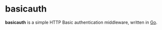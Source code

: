 # basicauth

**basicauth** is a simple HTTP Basic authentication middleware, written in [Go](https://golang.org/).
